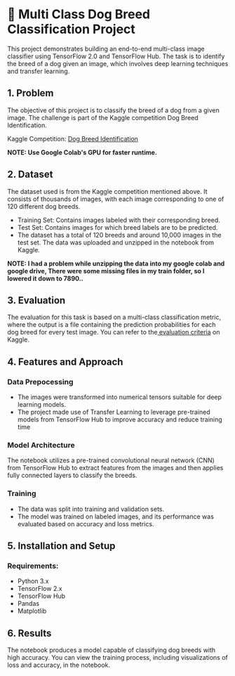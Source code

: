 # 🐶 Multi Class Dog Breed Classification Project
This project demonstrates building an end-to-end multi-class image classifier using TensorFlow 2.0 and TensorFlow Hub. The task is to identify the breed of a dog given an image, which involves deep learning techniques and transfer learning.

## 1. Problem
The objective of this project is to classify the breed of a dog from a given image. The challenge is part of the Kaggle competition Dog Breed Identification.

Kaggle Competition: [Dog Breed Identification](https://www.kaggle.com/c/dog-breed-identification/overview)

**NOTE: Use Google Colab's GPU for faster runtime.**

## 2. Dataset
The dataset used is from the Kaggle competition mentioned above. It consists of thousands of images, with each image corresponding to one of 120 different dog breeds.

* Training Set: Contains images labeled with their corresponding breed.
* Test Set: Contains images for which breed labels are to be predicted.
* The dataset has a total of 120 breeds and around 10,000 images in the test set.
The data was uploaded and unzipped in the notebook from Kaggle.

**NOTE: I had a problem while unzipping the data into my google colab and google drive, There were some missing files in my train folder, so I lowered it down to 7890..**

## 3. Evaluation
The evaluation for this task is based on a multi-class classification metric, where the output is a file containing the prediction probabilities for each dog breed for every test image. You can refer to the[ evaluation criteria](https://www.kaggle.com/c/dog-breed-identification/overview/evaluation) on Kaggle.

## 4. Features and Approach
### Data Prepocessing
* The images were transformed into numerical tensors suitable for deep learning models.
* The project made use of Transfer Learning to leverage pre-trained models from TensorFlow Hub to improve accuracy and reduce training time

### Model Architecture
The notebook utilizes a pre-trained convolutional neural network (CNN) from TensorFlow Hub to extract features from the images and then applies fully connected layers to classify the breeds.

### Training
* The data was split into training and validation sets.
* The model was trained on labeled images, and its performance was evaluated based on accuracy and loss metrics.

## 5. Installation and Setup
### Requirements:
* Python 3.x
* TensorFlow 2.x
* TensorFlow Hub
* Pandas
* Matplotlib

## 6. Results
The notebook produces a model capable of classifying dog breeds with high accuracy. You can view the training process, including visualizations of loss and accuracy, in the notebook.
